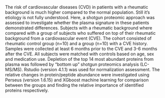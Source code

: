 The risk of cardiovascular diseases (CVD) in patients with a rheumatic background is much higher compared to the normal population. 
Still it’s etiology is not fully understood. Here, a shotgun proteomic approach was assessed to investigate whether the plasma signature in these patients demonstrated differences. 
Subjects with a rheumatic background where compared with a group of subjects who suffered on top of their  rheumatic background from a cardiovascular event (CVE).
The cohort consisted of rheumatic control group (n=10) and a group (n=10) with a CVE history.
Samples were collected at least 6 months prior to the CVE and 3-6 months after the CVE. All subjects were matched with controls based on age, sex and medication use.
Depletion of the top 14 most abundant proteins from plasma was followed by “bottom up” shotgun proteomics analysis (LC-MS/MS).
Rstudio (version 4.1.1) was used for normalization assessment.
The relative changes in protein/peptide abundance were investigated using Perseus (version 1.6.15) and XGboost machine learning for comparison between the groups and finding the relative importance of identified proteins respectively.
